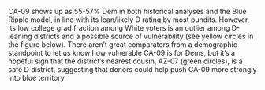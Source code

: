 CA-09 shows up as 55-57% Dem in both historical
analyses and the Blue Ripple model, in line with its
lean/likely D rating by most pundits.
However, its low college grad fraction among White voters
is an outlier among D-leaning districts and a possible
source of vulnerability (see yellow circles in the figure below).
There aren’t great comparators from a demographic standpoint
to let us know how vulnerable CA-09 is for Dems,
but it’s a hopeful sign that the district’s nearest cousin,
AZ-07 (green circles),
is a safe D district, suggesting that donors could help
push CA-09 more strongly into blue territory.
